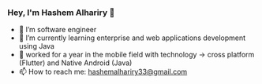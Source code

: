 ### Hey,  I'm Hashem Alhariry 👋

 

- 🔭 I’m software engineer
- 🌱 I’m currently learning enterprise and web applications development using Java
- :office: worked for a year in the mobile field with technology -> cross platform (Flutter) and Native Android (Java)
- 📫 How to reach me: hashemalhariry33@gmail.com
